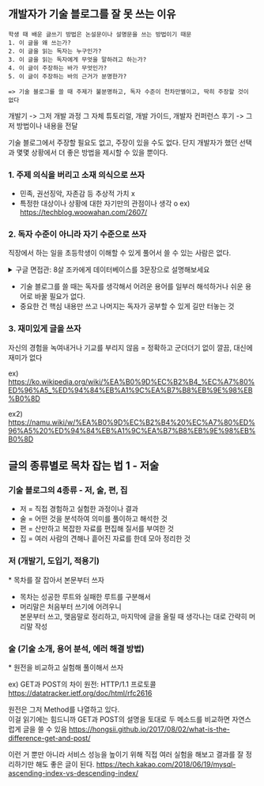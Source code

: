 ## 개발자가 기술 블로그를 잘 못 쓰는 이유

    학생 때 배운 글쓰기 방법은 논설문이나 설명문을 쓰는 방법이기 때문
    1. 이 글을 왜 쓰는가?
    2. 이 글을 읽는 독자는 누구인가?
    3. 이 글을 읽는 독자에게 무엇을 말하려고 하는가?
    4. 이 글이 주장하는 바가 무엇인가?
    5. 이 글이 주장하는 바의 근거가 분명한가?

    => 기술 블로그를 쓸 때 주제가 불분명하고, 독자 수준이 천차만별이고, 딱히 주장할 것이 없다

개발기 -> 그저 개발 과정 그 자체
튜토리얼, 개발 가이드, 개발자 컨퍼런스 후기 -> 그저 방법이나 내용을 전달

기술 블로그에서 주장할 필요도 없고, 주장이 있을 수도 없다. 단지 개발자가 했던 선택과 몇몇 상황에서 더 좋은 방법을 제시할 수 있을 뿐이다.

### 1. 주제 의식을 버리고 소재 의식으로 쓰자
- 민족, 권선징악, 자존감 등 추상적 가치 x
- 특정한 대상이나 상황에 대한 자기만의 관점이나 생각 o
ex) https://techblog.woowahan.com/2607/

### 2. 독자 수준이 아니라 자기 수준으로 쓰자
직장에서 하는 일을 초등학생이 이해할 수 있게 풀어서 쓸 수 있는 사람은 없다.

<details>
<summary>구글 면접관: 8살 조카에게 데이터베이스를 3문장으로 설명해보세요</summary>
비유법은 간접적으로 이해하는 것에 불과하다. 비유법만으로는 초등학생들이 데이터베이스를 한 줄도 만들 수 없다.

= 독자를 만족시킬 수 없으면 그냥 작성자 수준을 쓰는 편이 낫다.
</details>

- 기술 블로그를 쓸 때는 독자를 생각해서 어려운 용어를 일부러 해석하거나 쉬운 용어로 바꿀 필요가 없다.
- 중요한 건 핵심 내용만 쓰고 나머지는 독자가 공부할 수 있게 길만 터놓는 것

### 3. 재미있게 글을 쓰자
자신의 경험을 녹여내거나 기교를 부리지 않음 = 정확하고 군더더기 없이 깔끔, 대신에 재미가 없다

ex) https://ko.wikipedia.org/wiki/%EA%B0%9D%EC%B2%B4_%EC%A7%80%ED%96%A5_%ED%94%84%EB%A1%9C%EA%B7%B8%EB%9E%98%EB%B0%8D

ex2) https://namu.wiki/w/%EA%B0%9D%EC%B2%B4%20%EC%A7%80%ED%96%A5%20%ED%94%84%EB%A1%9C%EA%B7%B8%EB%9E%98%EB%B0%8D

## 글의 종류별로 목차 잡는 법 1 - 저술

### 기술 블로그의 4종류 - 저, 술, 편, 집
- 저 = 직접 경험하고 실험한 과정이나 결과
- 술 = 어떤 것을 분석하여 의미를 풀이하고 해석한 것
- 편 = 산만하고 복잡한 자료를 편집해 질서를 부여한 것
- 집 = 여러 사람의 견해나 흩어진 자료를 한데 모아 정리한 것

### 저 (개발기, 도입기, 적용기)
\* 목차를 잘 잡아서 본문부터 쓰자

- 목차는 성공한 루트와 실패한 루트를 구분해서
- 머리말은 처음부터 쓰기에 어려우니 \
 본문부터 쓰고, 맺음말로 정리하고, 마지막에 글을 올릴 때 생각나는 대로 간략히 머리말 작성

### 술 (기술 소개, 용어 분석, 에러 해결 방법)
\* 원전을 비교하고 실험해 풀이해서 쓰자

ex) GET과 POST의 차이
원전: HTTP/1.1 프로토콜 https://datatracker.ietf.org/doc/html/rfc2616

원전은 그저 Method를 나열하고 있다. \
이걸 읽기에는 힘드니까 GET과 POST의 설명을 토대로 두 메소드를 비교하면 자연스럽게 글을 쓸 수 있음
https://hongsii.github.io/2017/08/02/what-is-the-difference-get-and-post/

이런 거 뿐만 아니라 서비스 성능을 높이기 위해 직접 여러 실험을 해보고 결과를 잘 정리하기만 해도 좋은 글이 된다.
https://tech.kakao.com/2018/06/19/mysql-ascending-index-vs-descending-index/